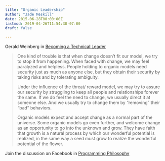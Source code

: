 ```yaml
---
title: "Organic Leadership"
author: "Jade Meskill"
date: 2015-06-28T00:00:00Z
lastmod: 2019-04-26T11:54:30-07:00
draft: false

---
```


Gerald Weinberg in [Becoming a Technical Leader](https://www.goodreads.com/book/show/714344.Becoming_a_Technical_Leader?from_search=true&amp;search_version=service_impr)  

 

> One kind of trouble is that when change doesn’t fit our model, we try to stop it from happening. When faced with change, we may feel paralyzed and helpless. People holding to organic models need security just as much as anyone else, but they obtain their security by taking risks and by tolerating ambiguity.  
> 
> Under the influence of the threat/ reward model, we may try to assure our security by struggling to keep all people and relationships forever the same. If we do feel the need to change, we usually direct it at someone else. And we usually try to change them by “removing” their “bad” behaviors.  
> 
> Organic models expect and accept change as a normal part of the universe. Some organic models go even further, and welcome change as an opportunity to go into the unknown and grow. They have faith that growth is a natural process by which our wonderful potential is realized, in the same way a seed must grow to realize the wonderful potential of the flower.

Join the discussion on Facebook in [Programming Philosophy](https://www.facebook.com/groups/programming.philosophy/permalink/963909083659478/)
